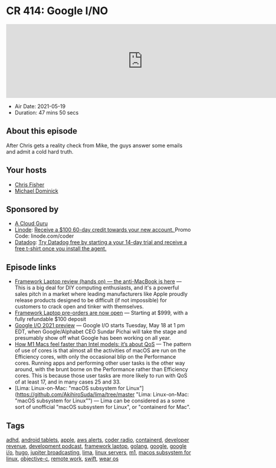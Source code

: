 # CR 414: Google I/NO

<iframe src="https://player.fireside.fm/v2/MLf2ZzhC+-gssWAMJ?theme=dark" width="740" height="200" frameborder="0" scrolling="no"></iframe>

* Air Date: 2021-05-19
* Duration: 47 mins 50 secs

## About this episode

After Chris gets a reality check from Mike, the guys answer some emails and admit a cold hard truth.

## Your hosts
* [Chris Fisher](https://coder.show/hosts/chrislas)
* [Michael Dominick](https://coder.show/hosts/michael)

## Sponsored by

  * [A Cloud Guru](https://acloud.guru/overview/a0abe7d4-ce82-4dfe-beb9-21d98f4c6941/?utm_source=jupiter&utm_medium=cpc)
  * [Linode](https://linode.com/coder): [Receive a $100 60-day credit towards your new account. ](https://linode.com/coder) Promo Code: linode.com/coder
  * [Datadog](http://datadog.com/coderradio): [Try Datadog free by starting a your 14-day trial and receive a free t-shirt once you install the agent.](http://datadog.com/coderradio)



## Episode links

  * [Framework Laptop review (hands on) — the anti-MacBook is here](https://www.tomsguide.com/reviews/framework-laptop-review-hands-on-the-anti-macbook-is-here "Framework Laptop review \(hands on\) — the anti-MacBook is here") — This is a big deal for DIY computing enthusiasts, and it's a powerful sales pitch in a market where leading manufacturers like Apple proudly release products designed to be difficult (if not impossible) for customers to crack open and tinker with themselves.
  * [Framework Laptop pre-orders are now open](https://frame.work/ "Framework Laptop pre-orders are now open") — Starting at $999, with a fully refundable $100 deposit 
  * [Google I/O 2021 preview](https://arstechnica.com/gadgets/2021/05/google-i-o-2021-preview-google-resurrects-wear-os-and-android-tablets/ "Google I/O 2021 preview") — Google I/O starts Tuesday, May 18 at 1 pm EDT, when Google/Alphabet CEO Sundar Pichai will take the stage and presumably show off what Google has been working on all year. 
  * [How M1 Macs feel faster than Intel models: it’s about QoS](https://eclecticlight.co/2021/05/17/how-m1-macs-feel-faster-than-intel-models-its-about-qos/ "How M1 Macs feel faster than Intel models: it’s about QoS") — The pattern of use of cores is that almost all the activities of macOS are run on the Efficiency cores, with only the occasional blip on the Performance cores. Running apps and performing other user tasks is the other way around, with the brunt borne on the Performance rather than Efficiency cores. This is because those user tasks are more likely to run with QoS of at least 17, and in many cases 25 and 33.
  * [Lima: Linux-on-Mac: "macOS subsystem for Linux"](https://github.com/AkihiroSuda/lima/tree/master "Lima: Linux-on-Mac: "macOS subsystem for Linux"") — Lima can be considered as a some sort of unofficial "macOS subsystem for Linux", or "containerd for Mac".



## Tags

[adhd](https://coder.show/tags/adhd), [android tablets](https://coder.show/tags/android%20tablets), [apple](https://coder.show/tags/apple), [aws alerts](https://coder.show/tags/aws%20alerts), [coder radio](https://coder.show/tags/coder%20radio), [containerd](https://coder.show/tags/containerd), [developer revenue](https://coder.show/tags/developer%20revenue), [development podcast](https://coder.show/tags/development%20podcast), [framework laptop](https://coder.show/tags/framework%20laptop), [golang](https://coder.show/tags/golang), [google](https://coder.show/tags/google), [google i/o](https://coder.show/tags/google%20i%2Fo), [hugo](https://coder.show/tags/hugo), [jupiter broadcasting](https://coder.show/tags/jupiter%20broadcasting), [lima](https://coder.show/tags/lima), [linux servers](https://coder.show/tags/linux%20servers), [m1](https://coder.show/tags/m1), [macos subsystem for linux](https://coder.show/tags/macos%20subsystem%20for%20linux), [objective-c](https://coder.show/tags/objective-c), [remote work](https://coder.show/tags/remote%20work), [swift](https://coder.show/tags/swift), [wear os](https://coder.show/tags/wear%20os)